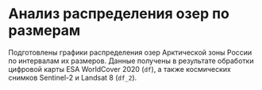 # Анализ распределения озер по размерам

Подготовлены графики распределения озер Арктической зоны России по интервалам их размеров. Данные получены в результате обработки цифровой карты ESA WorldCover 2020 (`df`), а также космических снимков Sentinel-2 и Landsat 8 (`df_2`).